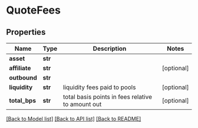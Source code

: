 # QuoteFees

## Properties
Name | Type | Description | Notes
------------ | ------------- | ------------- | -------------
**asset** | **str** |  | 
**affiliate** | **str** |  | [optional] 
**outbound** | **str** |  | 
**liquidity** | **str** | liquidity fees paid to pools | [optional] 
**total_bps** | **str** | total basis points in fees relative to amount out | [optional] 

[[Back to Model list]](../README.md#documentation-for-models) [[Back to API list]](../README.md#documentation-for-api-endpoints) [[Back to README]](../README.md)

